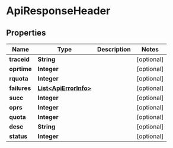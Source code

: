 

# ApiResponseHeader


## Properties

Name | Type | Description | Notes
------------ | ------------- | ------------- | -------------
**traceid** | **String** |  |  [optional]
**oprtime** | **Integer** |  |  [optional]
**rquota** | **Integer** |  |  [optional]
**failures** | [**List&lt;ApiErrorInfo&gt;**](ApiErrorInfo.md) |  |  [optional]
**succ** | **Integer** |  |  [optional]
**oprs** | **Integer** |  |  [optional]
**quota** | **Integer** |  |  [optional]
**desc** | **String** |  |  [optional]
**status** | **Integer** |  |  [optional]



